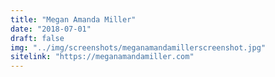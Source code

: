 ```yaml
---
title: "Megan Amanda Miller"
date: "2018-07-01"
draft: false
img: "../img/screenshots/meganamandamillerscreenshot.jpg"
sitelink: "https://meganamandamiller.com"
---
```


